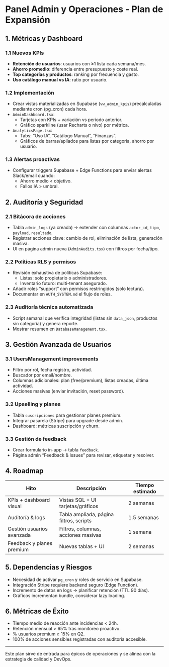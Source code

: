# Panel Admin y Operaciones - Plan de Expansión

## 1. Métricas y Dashboard

### 1.1 Nuevos KPIs
- **Retención de usuarios**: usuarios con ≥1 lista cada semana/mes.
- **Ahorro promedio**: diferencia entre presupuesto y coste real.
- **Top categorías y productos**: ranking por frecuencia y gasto.
- **Uso catálogo manual vs IA**: ratio por usuario.

### 1.2 Implementación
- Crear vistas materializadas en Supabase (`vw_admin_kpis`) precalculadas mediante cron (pg_cron) cada hora.
- `AdminDashboard.tsx`:
  - Tarjetas con KPIs + variación vs periodo anterior.
  - Gráfico sparkline (usar Recharts o nivo) por métrica.
- `AnalyticsPage.tsx`:
  - Tabs: “Uso IA”, “Catálogo Manual”, “Finanzas”.
  - Gráficos de barras/apilados para listas por categoría, ahorro por usuario.

### 1.3 Alertas proactivas
- Configurar triggers Supabase + Edge Functions para enviar alertas Slack/email cuando:
  - Ahorro medio < objetivo.
  - Fallos IA > umbral.

## 2. Auditoría y Seguridad

### 2.1 Bitácora de acciones
- Tabla `admin_logs` (ya creada) → extender con columnas `actor_id`, `tipo`, `payload`, `resultado`.
- Registrar acciones clave: cambio de rol, eliminación de lista, generación masiva.
- UI en página admin nueva (`AdminAudits.tsx`) con filtros por fecha/tipo.

### 2.2 Políticas RLS y permisos
- Revisión exhaustiva de políticas Supabase:
  - Listas: solo propietario o administradores.
  - Inventario futuro: multi-tenant asegurado.
- Añadir roles “support” con permisos restringidos (solo lectura).
- Documentar en `AUTH_SYSTEM.md` el flujo de roles.

### 2.3 Auditoría técnica automatizada
- Script semanal que verifica integridad (listas sin `data_json`, productos sin categoría) y genera reporte.
- Mostrar resumen en `DatabaseManagement.tsx`.

## 3. Gestión Avanzada de Usuarios

### 3.1 UsersManagement improvements
- Filtro por rol, fecha registro, actividad.
- Buscador por email/nombre.
- Columnas adicionales: plan (free/premium), listas creadas, última actividad.
- Acciones masivas (enviar invitación, reset password).

### 3.2 Upselling y planes
- Tabla `suscripciones` para gestionar planes premium.
- Integrar pasarela (Stripe) para upgrade desde admin.
- Dashboard: métricas suscripción y churn.

### 3.3 Gestión de feedback
- Crear formulario in-app → tabla `feedback`.
- Página admin “Feedback & Issues” para revisar, etiquetar y resolver.

## 4. Roadmap

| Hito | Descripción | Tiempo estimado |
|------|-------------|-----------------|
| KPIs + dashboard visual | Vistas SQL + UI tarjetas/gráficos | 2 semanas |
| Auditoría & logs | Tabla ampliada, página filtros, scripts | 1.5 semanas |
| Gestión usuarios avanzada | Filtros, columnas, acciones masivas | 1 semana |
| Feedback y planes premium | Nuevas tablas + UI | 2 semanas |

## 5. Dependencias y Riesgos
- Necesidad de activar `pg_cron` y roles de servicio en Supabase.
- Integración Stripe requiere backend seguro (Edge Function).
- Incremento de datos en logs → planificar retención (TTL 90 días).
- Gráficos incrementan bundle, considerar lazy loading.

## 6. Métricas de Éxito
- Tiempo medio de reacción ante incidencias < 24h.
- Retención mensual > 65% tras monitoreo proactivo.
- % usuarios premium ≥ 15% en Q2.
- 100% de acciones sensibles registradas con auditoría accesible.

---

Este plan sirve de entrada para épicos de operaciones y se alinea con la estrategia de calidad y DevOps.

